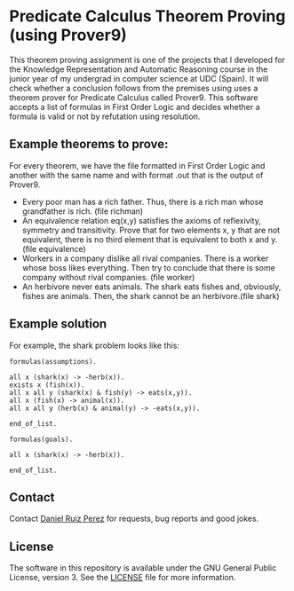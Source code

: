 Predicate Calculus Theorem Proving (using Prover9)
============

This theorem proving assignment is one of the projects that I developed for the Knowledge Representation and Automatic Reasoning course in the junior year of my undergrad in computer science at UDC (Spain). It will check whether a conclusion follows from the premises using uses a theorem prover for Predicate Calculus called Prover9. This software accepts a list of formulas in First Order Logic and decides whether a formula is valid or not by refutation using resolution.


## Example theorems to prove:
For every theorem, we have the file formatted in First Order Logic and another with the same name and with format .out that is the output of Prover9.

- Every poor man has a rich father. Thus, there is a rich man whose grandfather is rich. (file richman)
- An equivalence relation eq(x,y) satisfies the axioms of reflexivity, symmetry and transitivity. Prove that for two elements x, y that are not equivalent, there is no third element that is equivalent to both x and y.(file equivalence)
- Workers in a company dislike all rival companies. There is a worker whose boss likes everything. Then try to conclude that there is some company without rival companies. (file worker)
- An herbivore never eats animals. The shark eats fishes and, obviously, fishes are animals. Then, the shark cannot be an herbivore.(file shark)

## Example solution
For example, the shark problem looks like this:

```
formulas(assumptions).

all x (shark(x) -> -herb(x)).
exists x (fish(x)).
all x all y (shark(x) & fish(y) -> eats(x,y)).
all x (fish(x) -> animal(x)).
all x all y (herb(x) & animal(y) -> -eats(x,y)).

end_of_list.

formulas(goals).

all x (shark(x) -> -herb(x)).

end_of_list.
```

## Contact

Contact [Daniel Ruiz Perez](mailto:druiz072@fiu.edu) for requests, bug reports and good jokes.


## License

The software in this repository is available under the GNU General Public License, version 3. See the [LICENSE](https://github.com/DaniRuizPerez/TheoryOfComputationImplementations/blob/master/LICENSE) file for more information.
